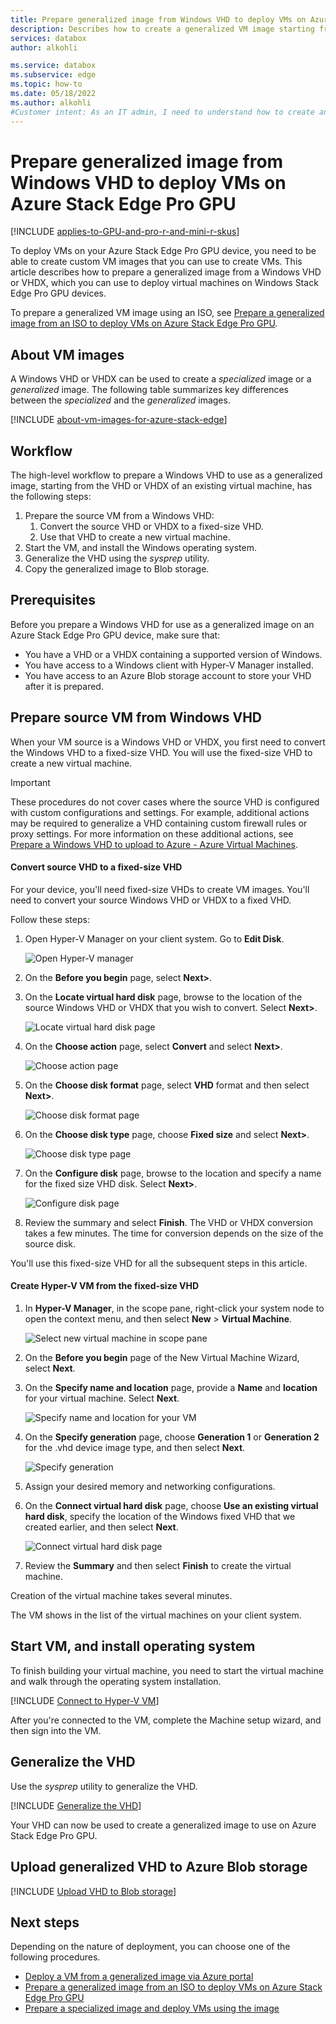 ```yaml
---
title: Prepare generalized image from Windows VHD to deploy VMs on Azure Stack Edge Pro GPU
description: Describes how to create a generalized VM image starting from a Windows VHD or VHDX. Use this generalized VM image to deploy virtual machines on your Azure Stack Edge Pro GPU device.
services: databox
author: alkohli

ms.service: databox
ms.subservice: edge
ms.topic: how-to
ms.date: 05/18/2022
ms.author: alkohli
#Customer intent: As an IT admin, I need to understand how to create and upload Azure VM images that I can use to deploy virtual machines on my Azure Stack Edge Pro GPU device.
---
```


# Prepare generalized image from Windows VHD to deploy VMs on Azure Stack Edge Pro GPU

[!INCLUDE [applies-to-GPU-and-pro-r-and-mini-r-skus](../../includes/azure-stack-edge-applies-to-gpu-pro-r-mini-r-sku.md)]

To deploy VMs on your Azure Stack Edge Pro GPU device, you need to be able to create custom VM images that you can use to create VMs. This article describes how to prepare a generalized image from a Windows VHD or VHDX, which you can use to deploy virtual machines on Windows Stack Edge Pro GPU devices.

To prepare a generalized VM image using an ISO, see [Prepare a generalized image from an ISO to deploy VMs on Azure Stack Edge Pro GPU](azure-stack-edge-gpu-prepare-windows-generalized-image-iso.md).

## About VM images

A Windows VHD or VHDX can be used to create a *specialized* image or a *generalized* image. The following table summarizes key differences between the *specialized* and the *generalized* images.

[!INCLUDE [about-vm-images-for-azure-stack-edge](../../includes/azure-stack-edge-about-vm-images.md)]

## Workflow

The high-level workflow to prepare a Windows VHD to use as a generalized image, starting from the VHD or VHDX of an existing virtual machine, has the following steps:

1. Prepare the source VM from a Windows VHD:
   1. Convert the source VHD or VHDX to a fixed-size VHD.
   1. Use that VHD to create a new virtual machine.<!--Can this procedure be generalized and moved to an include file?-->
1. Start the VM, and install the Windows operating system.
1. Generalize the VHD using the *sysprep* utility.
1. Copy the generalized image to Blob storage.

## Prerequisites

Before you prepare a Windows VHD for use as a generalized image on an Azure Stack Edge Pro GPU device, make sure that:

- You have a VHD or a VHDX containing a supported version of Windows. 
- You have access to a Windows client with Hyper-V Manager installed. 
- You have access to an Azure Blob storage account to store your VHD after it is prepared.

## Prepare source VM from Windows VHD

When your VM source is a Windows VHD or VHDX, you first need to convert the Windows VHD to a fixed-size VHD. You will use the fixed-size VHD to create a new virtual machine.

> [!IMPORTANT]
> These procedures do not cover cases where the source VHD is configured with custom configurations and settings. For example, additional actions may be required to generalize a VHD containing custom firewall rules or proxy settings. For more information on these additional actions, see [Prepare a Windows VHD to upload to Azure - Azure Virtual Machines](/azure/virtual-machines/windows/prepare-for-upload-vhd-image).

#### Convert source VHD to a fixed-size VHD

For your device, you'll need fixed-size VHDs to create VM images. You'll need to convert your source Windows VHD or VHDX to a fixed VHD. 

Follow these steps:

1. Open Hyper-V Manager on your client system. Go to **Edit Disk**.

    ![Open Hyper-V manager](./media/azure-stack-edge-gpu-prepare-windows-vhd-generalized-image/convert-fixed-vhd-1.png)

1. On the **Before you begin** page, select **Next>**.

1. On the **Locate virtual hard disk** page, browse to the location of the source Windows VHD or VHDX that you wish to convert. Select **Next>**.

    ![Locate virtual hard disk page](./media/azure-stack-edge-gpu-prepare-windows-vhd-generalized-image/convert-fixed-vhd-2.png)

1. On the **Choose action** page, select **Convert** and select **Next>**.

    ![Choose action page](./media/azure-stack-edge-gpu-prepare-windows-vhd-generalized-image/convert-fixed-vhd-3.png)

1. On the **Choose disk format** page, select **VHD** format and then select **Next>**.

   ![Choose disk format page](./media/azure-stack-edge-gpu-prepare-windows-vhd-generalized-image/convert-fixed-vhd-4.png)

1. On the **Choose disk type** page, choose **Fixed size** and select **Next>**.

   ![Choose disk type page](./media/azure-stack-edge-gpu-prepare-windows-vhd-generalized-image/convert-fixed-vhd-5.png)

1. On the **Configure disk** page, browse to the location and specify a name for the fixed size VHD disk. Select **Next>**.

   ![Configure disk page](./media/azure-stack-edge-gpu-prepare-windows-vhd-generalized-image/convert-fixed-vhd-6.png)

1. Review the summary and select **Finish**. The VHD or VHDX conversion takes a few minutes. The time for conversion depends on the size of the source disk.

<!--
1. Run PowerShell on your Windows client.
1. Run the following command:

    ```powershell
    Convert-VHD -Path <source VHD path> -DestinationPath <destination-path.vhd> -VHDType Fixed 
    ```
-->
You'll use this fixed-size VHD for all the subsequent steps in this article.

#### Create Hyper-V VM from the fixed-size VHD

1. In **Hyper-V Manager**, in the scope pane, right-click your system node to open the context menu, and then select **New** > **Virtual Machine**.

    ![Select new virtual machine in scope pane](./media/azure-stack-edge-gpu-prepare-windows-vhd-generalized-image/create-virtual-machine-1.png)

1. On the **Before you begin** page of the New Virtual Machine Wizard, select **Next**.

1. On the **Specify name and location** page, provide a **Name** and **location** for your virtual machine. Select **Next**.

    ![Specify name and location for your VM](./media/azure-stack-edge-gpu-prepare-windows-vhd-generalized-image/create-virtual-machine-2.png)

1. On the **Specify generation** page, choose **Generation 1** or **Generation 2** for the .vhd device image type, and then select **Next**.    

    ![Specify generation](./media/azure-stack-edge-gpu-prepare-windows-vhd-generalized-image/create-virtual-machine-3.png)

1. Assign your desired memory and networking configurations.

1. On the **Connect virtual hard disk** page, choose **Use an existing virtual hard disk**, specify the location of the Windows fixed VHD that we created earlier, and then select **Next**.

    ![Connect virtual hard disk page](./media/azure-stack-edge-gpu-prepare-windows-vhd-generalized-image/create-virtual-machine-4.png)

1. Review the **Summary** and then select **Finish** to create the virtual machine.

Creation of the virtual machine takes several minutes.

The VM shows in the list of the virtual machines on your client system.

## Start VM, and install operating system

To finish building your virtual machine, you need to start the virtual machine and walk through the operating system installation.

[!INCLUDE [Connect to Hyper-V VM](../../includes/azure-stack-edge-connect-to-hyperv-vm.md)]

After you're connected to the VM, complete the Machine setup wizard, and then sign into the VM.<!--It's not clear what they are doing here. Where does the Machine setup wizard come in?-->

## Generalize the VHD

Use the *sysprep* utility to generalize the VHD. 

[!INCLUDE [Generalize the VHD](../../includes/azure-stack-edge-generalize-vhd.md)]

Your VHD can now be used to create a generalized image to use on Azure Stack Edge Pro GPU.

## Upload generalized VHD to Azure Blob storage

[!INCLUDE [Upload VHD to Blob storage](../../includes/azure-stack-edge-upload-vhd-to-blob-storage.md)]

<!-- this should be added to deploy VM articles - If you experience any issues creating VMs from your new image, you can use VM console access to help troubleshoot. For information on console access, see [link].-->

## Next steps

Depending on the nature of deployment, you can choose one of the following procedures.

- [Deploy a VM from a generalized image via Azure portal](azure-stack-edge-gpu-deploy-virtual-machine-portal.md)
- [Prepare a generalized image from an ISO to deploy VMs on Azure Stack Edge Pro GPU](azure-stack-edge-gpu-prepare-windows-generalized-image-iso.md)
- [Prepare a specialized image and deploy VMs using the image](azure-stack-edge-gpu-deploy-vm-specialized-image-powershell.md) 
